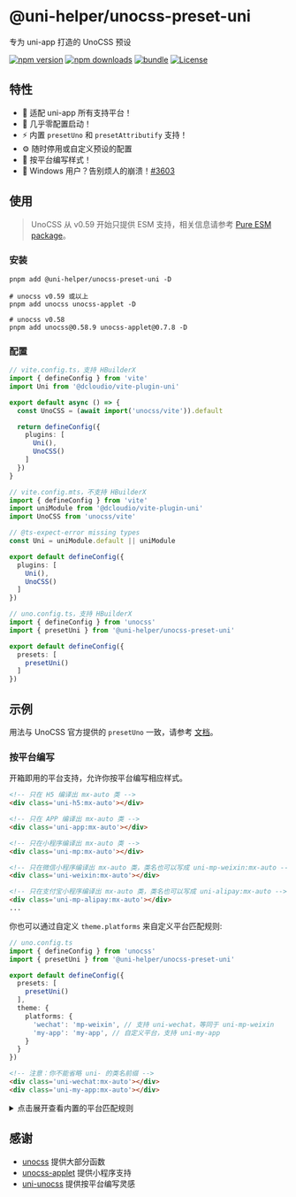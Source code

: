 # @uni-helper/unocss-preset-uni

专为 uni-app 打造的 UnoCSS 预设

[![npm version][npm-version-src]][npm-version-href]
[![npm downloads][npm-downloads-src]][npm-downloads-href]
[![bundle][bundle-src]][bundle-href]
[![License][license-src]][license-href]

## 特性

- 🥰 适配 uni-app 所有支持平台！
- 🚀 几乎零配置启动！
- ⚡️ 内置 `presetUno` 和 `presetAttributify` 支持！
- ⚙️ 随时停用或自定义预设的配置
- 🦾 按平台编写样式！
- 👻 Windows 用户？告别烦人的崩溃！[#3603](https://github.com/dcloudio/uni-app/issues/3603)

## 使用

> UnoCSS 从 v0.59 开始只提供 ESM 支持，相关信息请参考 [Pure ESM package](https://gist.github.com/sindresorhus/a39789f98801d908bbc7ff3ecc99d99c)。

### 安装

```shell
pnpm add @uni-helper/unocss-preset-uni -D

# unocss v0.59 或以上
pnpm add unocss unocss-applet -D

# unocss v0.58
pnpm add unocss@0.58.9 unocss-applet@0.7.8 -D
```

### 配置

```ts
// vite.config.ts，支持 HBuilderX
import { defineConfig } from 'vite'
import Uni from '@dcloudio/vite-plugin-uni'

export default async () => {
  const UnoCSS = (await import('unocss/vite')).default

  return defineConfig({
    plugins: [
      Uni(),
      UnoCSS()
    ]
  })
}
```

```ts
// vite.config.mts，不支持 HBuilderX
import { defineConfig } from 'vite'
import uniModule from '@dcloudio/vite-plugin-uni'
import UnoCSS from 'unocss/vite'

// @ts-expect-error missing types
const Uni = uniModule.default || uniModule

export default defineConfig({
  plugins: [
    Uni(),
    UnoCSS()
  ]
})
```

```ts
// uno.config.ts，支持 HBuilderX
import { defineConfig } from 'unocss'
import { presetUni } from '@uni-helper/unocss-preset-uni'

export default defineConfig({
  presets: [
    presetUni()
  ]
})
```

## 示例

用法与 UnoCSS 官方提供的 `presetUno` 一致，请参考 [文档](https://unocss.dev/presets/uno)。

### 按平台编写

开箱即用的平台支持，允许你按平台编写相应样式。

```html
<!-- 只在 H5 编译出 mx-auto 类 -->
<div class='uni-h5:mx-auto'></div>

<!-- 只在 APP 编译出 mx-auto 类 -->
<div class='uni-app:mx-auto'></div>

<!-- 只在小程序编译出 mx-auto 类 -->
<div class='uni-mp:mx-auto'></div>

<!-- 只在微信小程序编译出 mx-auto 类，类名也可以写成 uni-mp-weixin:mx-auto -->
<div class='uni-weixin:mx-auto'></div>

<!-- 只在支付宝小程序编译出 mx-auto 类，类名也可以写成 uni-alipay:mx-auto -->
<div class='uni-mp-alipay:mx-auto'></div>
...
```

你也可以通过自定义 `theme.platforms` 来自定义平台匹配规则:

```ts
// uno.config.ts
import { defineConfig } from 'unocss'
import { presetUni } from '@uni-helper/unocss-preset-uni'

export default defineConfig({
  presets: [
    presetUni()
  ],
  theme: {
    platforms: {
      'wechat': 'mp-weixin', // 支持 uni-wechat，等同于 uni-mp-weixin
      'my-app': 'my-app', // 自定义平台，支持 uni-my-app
    }
  }
})
```

```html
<!-- 注意：你不能省略 uni- 的类名前缀 -->
<div class='uni-wechat:mx-auto'></div>
<div class='uni-my-app:mx-auto'></div>
```

<details>

<summary>点击展开查看内置的平台匹配规则</summary>

```js
platforms = {
  '360': 'mp-360',
  'mp': 'mp',
  'app': 'app',
  'quickapp': 'quickapp',
  'app-plus': 'app-plus',
  'h5': 'h5',
  'mp-360': 'mp-360',
  'mp-alipay': 'mp-alipay',
  'alipay': 'mp-alipay',
  'mp-baidu': 'mp-baidu',
  'baidu': 'mp-baidu',
  'mp-jd': 'mp-jd',
  'jd': 'mp-jd',
  'mp-kuaishou': 'mp-kuaishou',
  'kuaishou': 'mp-kuaishou',
  'mp-lark': 'mp-lark',
  'lark': 'mp-lark',
  'mp-qq': 'mp-qq',
  'qq': 'mp-qq',
  'mp-toutiao': 'mp-toutiao',
  'toutiao': 'mp-toutiao',
  'mp-weixin': 'mp-weixin',
  'weixin': 'mp-weixin',
  'quickapp-webview': 'quickapp-webview',
  'quickapp-webview-huawei': 'quickapp-webview-huawei',
  'quickapp-webview-union': 'quickapp-webview-union'
}
```

</details>

## 感谢

- [unocss](https://github.com/unocss/unocss.git) 提供大部分函数
- [unocss-applet](https://github.com/unocss-applet/unocss-applet.git) 提供小程序支持
- [uni-unocss](https://github.com/okxiaoliang4/uni-unocss) 提供按平台编写灵感

<!-- Badges -->

[npm-version-src]: https://img.shields.io/npm/v/@uni-helper/unocss-preset-uni?style=flat&colorA=18181B&colorB=F0DB4F
[npm-version-href]: https://npmjs.com/package/@uni-helper/unocss-preset-uni
[npm-downloads-src]: https://img.shields.io/npm/dm/@uni-helper/unocss-preset-uni?style=flat&colorA=18181B&colorB=F0DB4F
[npm-downloads-href]: https://npmjs.com/package/@uni-helper/unocss-preset-uni
[bundle-src]: https://img.shields.io/bundlephobia/minzip/@uni-helper/unocss-preset-uni?style=flat&colorA=18181B&colorB=F0DB4F
[bundle-href]: https://bundlephobia.com/result?p=@uni-helper/unocss-preset-uni
[license-src]: https://img.shields.io/github/license/uni-helper/unocss-preset-uni.svg?style=flat&colorA=18181B&colorB=F0DB4F
[license-href]: https://github.com/uni-helper/unocss-preset-uni/blob/main/LICENSE
